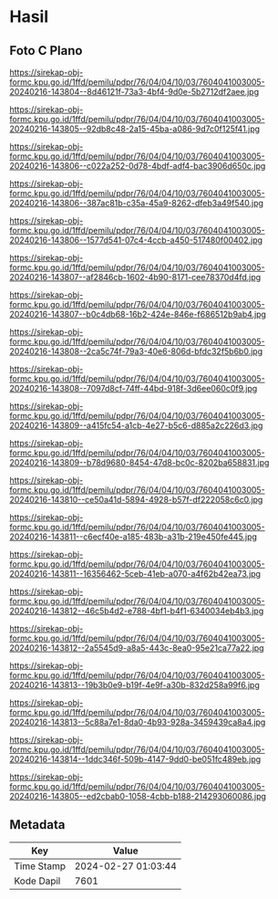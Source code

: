 # Hasil

## Foto C Plano

https://sirekap-obj-formc.kpu.go.id/1ffd/pemilu/pdpr/76/04/04/10/03/7604041003005-20240216-143804--8d46121f-73a3-4bf4-9d0e-5b2712df2aee.jpg

https://sirekap-obj-formc.kpu.go.id/1ffd/pemilu/pdpr/76/04/04/10/03/7604041003005-20240216-143805--92db8c48-2a15-45ba-a086-9d7c0f125f41.jpg

https://sirekap-obj-formc.kpu.go.id/1ffd/pemilu/pdpr/76/04/04/10/03/7604041003005-20240216-143806--c022a252-0d78-4bdf-adf4-bac3906d650c.jpg

https://sirekap-obj-formc.kpu.go.id/1ffd/pemilu/pdpr/76/04/04/10/03/7604041003005-20240216-143806--387ac81b-c35a-45a9-8262-dfeb3a49f540.jpg

https://sirekap-obj-formc.kpu.go.id/1ffd/pemilu/pdpr/76/04/04/10/03/7604041003005-20240216-143806--1577d541-07c4-4ccb-a450-517480f00402.jpg

https://sirekap-obj-formc.kpu.go.id/1ffd/pemilu/pdpr/76/04/04/10/03/7604041003005-20240216-143807--af2846cb-1602-4b90-8171-cee78370d4fd.jpg

https://sirekap-obj-formc.kpu.go.id/1ffd/pemilu/pdpr/76/04/04/10/03/7604041003005-20240216-143807--b0c4db68-16b2-424e-846e-f686512b9ab4.jpg

https://sirekap-obj-formc.kpu.go.id/1ffd/pemilu/pdpr/76/04/04/10/03/7604041003005-20240216-143808--2ca5c74f-79a3-40e6-806d-bfdc32f5b6b0.jpg

https://sirekap-obj-formc.kpu.go.id/1ffd/pemilu/pdpr/76/04/04/10/03/7604041003005-20240216-143808--7097d8cf-74ff-44bd-918f-3d6ee060c0f9.jpg

https://sirekap-obj-formc.kpu.go.id/1ffd/pemilu/pdpr/76/04/04/10/03/7604041003005-20240216-143809--a415fc54-a1cb-4e27-b5c6-d885a2c226d3.jpg

https://sirekap-obj-formc.kpu.go.id/1ffd/pemilu/pdpr/76/04/04/10/03/7604041003005-20240216-143809--b78d9680-8454-47d8-bc0c-8202ba658831.jpg

https://sirekap-obj-formc.kpu.go.id/1ffd/pemilu/pdpr/76/04/04/10/03/7604041003005-20240216-143810--ce50a41d-5894-4928-b57f-df222058c6c0.jpg

https://sirekap-obj-formc.kpu.go.id/1ffd/pemilu/pdpr/76/04/04/10/03/7604041003005-20240216-143811--c6ecf40e-a185-483b-a31b-219e450fe445.jpg

https://sirekap-obj-formc.kpu.go.id/1ffd/pemilu/pdpr/76/04/04/10/03/7604041003005-20240216-143811--16356462-5ceb-41eb-a070-a4f62b42ea73.jpg

https://sirekap-obj-formc.kpu.go.id/1ffd/pemilu/pdpr/76/04/04/10/03/7604041003005-20240216-143812--46c5b4d2-e788-4bf1-b4f1-6340034eb4b3.jpg

https://sirekap-obj-formc.kpu.go.id/1ffd/pemilu/pdpr/76/04/04/10/03/7604041003005-20240216-143812--2a5545d9-a8a5-443c-8ea0-95e21ca77a22.jpg

https://sirekap-obj-formc.kpu.go.id/1ffd/pemilu/pdpr/76/04/04/10/03/7604041003005-20240216-143813--19b3b0e9-b19f-4e9f-a30b-832d258a99f6.jpg

https://sirekap-obj-formc.kpu.go.id/1ffd/pemilu/pdpr/76/04/04/10/03/7604041003005-20240216-143813--5c88a7e1-8da0-4b93-928a-3459439ca8a4.jpg

https://sirekap-obj-formc.kpu.go.id/1ffd/pemilu/pdpr/76/04/04/10/03/7604041003005-20240216-143814--1ddc346f-509b-4147-9dd0-be051fc489eb.jpg

https://sirekap-obj-formc.kpu.go.id/1ffd/pemilu/pdpr/76/04/04/10/03/7604041003005-20240216-143805--ed2cbab0-1058-4cbb-b188-214293060086.jpg


## Metadata

| Key        | Value               |
| ---------- | ------------------- |
| Time Stamp | 2024-02-27 01:03:44 |
| Kode Dapil | 7601                |



